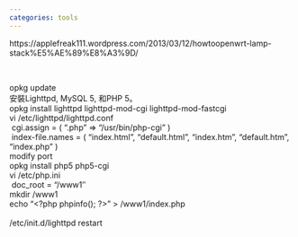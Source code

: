```yaml
---
categories: tools
---
```

<div>https://applefreak111.wordpress.com/2013/03/12/howtoopenwrt-lamp-stack%E5%AE%89%E8%A3%9D/</div><p>&nbsp;</p><p><div>opkg update<br />安裝Lighttpd, MySQL 5, 和PHP 5。<br />opkg install lighttpd lighttpd-mod-cgi lighttpd-mod-fastcgi<br />vi /etc/lighttpd/lighttpd.conf<br />&nbsp;cgi.assign = ( &#8220;.php&#8221; =&gt; &#8220;/usr/bin/php-cgi&#8221; )<br />&nbsp;index-file.names = ( &#8220;index.html&#8221;, &#8220;default.html&#8221;, &#8220;index.htm&#8221;, &#8220;default.htm&#8221;, &#8220;index.php&#8221; )<br />modify port<br />opkg install php5 php5-cgi<br />vi /etc/php.ini<br />&nbsp;doc_root = &#8220;/www1&#8243;<br />mkdir /www1<br />echo &#8220;&lt;?php phpinfo(); ?&gt;&#8221; &gt; /www1/index.php<br /><br />/etc/init.d/lighttpd restart<br /></div><br /> </p>